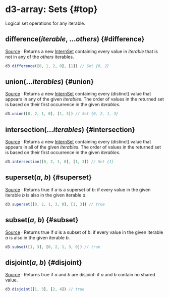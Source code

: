 # d3-array: Sets {#top}

Logical set operations for any iterable.

## difference(*iterable*, ...*others*) {#difference}

[Source](https://github.com/d3/d3-array/blob/main/src/difference.js) · Returns a new [InternSet](./intern.md#InternSet) containing every value in *iterable* that is not in any of the *others* iterables.

```js
d3.difference([0, 1, 2, 0], [1]) // Set {0, 2}
```

## union(...*iterables*) {#union}

[Source](https://github.com/d3/d3-array/blob/main/src/union.js) · Returns a new [InternSet](./intern.md#InternSet) containing every (distinct) value that appears in any of the given *iterables*. The order of values in the returned set is based on their first occurrence in the given *iterables*.

```js
d3.union([0, 2, 1, 0], [1, 3]) // Set {0, 2, 1, 3}
```

## intersection(...*iterables*) {#intersection}

[Source](https://github.com/d3/d3-array/blob/main/src/intersection.js) · Returns a new [InternSet](./intern.md#InternSet) containing every (distinct) value that appears in all of the given *iterables*. The order of values in the returned set is based on their first occurrence in the given *iterables*.

```js
d3.intersection([0, 2, 1, 0], [1, 3]) // Set {1}
```

## superset(*a*, *b*) {#superset}

[Source](https://github.com/d3/d3-array/blob/main/src/superset.js) · Returns true if *a* is a superset of *b*: if every value in the given iterable *b* is also in the given iterable *a*.

```js
d3.superset([0, 2, 1, 3, 0], [1, 3]) // true
```

## subset(*a*, *b*) {#subset}

[Source](https://github.com/d3/d3-array/blob/main/src/subset.js) · Returns true if *a* is a subset of *b*: if every value in the given iterable *a* is also in the given iterable *b*.

```js
d3.subset([1, 3], [0, 2, 1, 3, 0]) // true
```

## disjoint(*a*, *b*) {#disjoint}

[Source](https://github.com/d3/d3-array/blob/main/src/disjoint.js) · Returns true if *a* and *b* are disjoint: if *a* and *b* contain no shared value.

```js
d3.disjoint([1, 3], [2, 4]) // true
```
